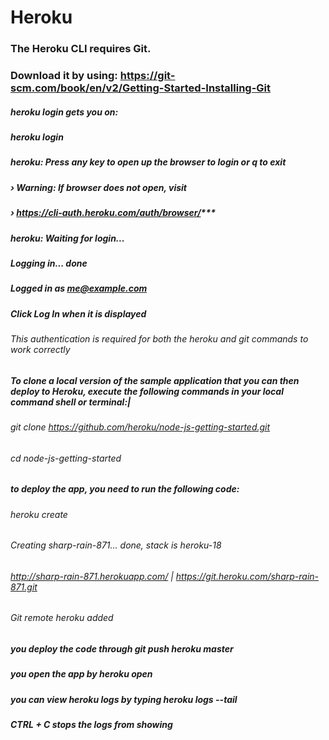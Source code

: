 # Heroku

### The Heroku CLI requires Git.

### Download it by using: https://git-scm.com/book/en/v2/Getting-Started-Installing-Git

##### heroku login gets you on:

##### heroku login
##### heroku: Press any key to open up the browser to login or q to exit
#####  ›   Warning: If browser does not open, visit
#####  ›   https://cli-auth.heroku.com/auth/browser/***
##### heroku: Waiting for login...
##### Logging in... done
##### Logged in as me@example.com

##### Click Log In when it is displayed
###### This authentication is required for both the heroku and git commands to work correctly

##### To clone a local version of the sample application that you can then deploy to Heroku, execute the following commands in your local command shell or terminal:|
###### git clone https://github.com/heroku/node-js-getting-started.git
###### cd node-js-getting-started

##### to deploy the app, you need to run the following code:
###### heroku create
###### Creating sharp-rain-871... done, stack is heroku-18
###### http://sharp-rain-871.herokuapp.com/ | https://git.heroku.com/sharp-rain-871.git
###### Git remote heroku added

##### you deploy the code through git push heroku master

##### you open the app by heroku open

##### you can view heroku logs by typing heroku logs --tail

##### CTRL + C stops the logs from showing
